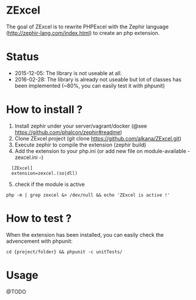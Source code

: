 # ZExcel
The goal of ZExcel is to rewrite PHPExcel with the Zephir language (http://zephir-lang.com/index.html) to create an php extension.

# Status
- 2015-12-05: The library is not useable at all.
- 2016-02-28: The library is already not useable but lot of classes has been implemented (~80%, you can easily test it with phpunit) 

# How to install ?
1. Install zephir under your server/vagrant/docker (@see https://github.com/phalcon/zephir#readme)
2. Clone ZExcel project (git clone https://github.com/alkana/ZExcel.git)
3. Execute zephir to compile the extension (zephir build)
4. Add the extension to your php.ini (or add new file on module-available - zexcel.ini -)
```
  [ZExcel]
  extension=zexcel.(so|dll)
``` 
5. check if the module is active
```
php -m | grep zexcel &> /dev/null && echo 'ZExcel is active !'
```

# How to test ?
When the extension has been installed, you can easily check the advencement with phpunit:
```
cd {project/folder} && phpunit -c unitTests/
```

# Usage
@TODO
